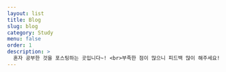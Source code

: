 ```yaml
---
layout: list
title: Blog
slug: blog
category: Study
menu: false
order: 1
description: >
  혼자 공부한 것을 포스팅하는 곳입니다~! <br>부족한 점이 많으니 피드백 많이 해주세요!
---
```

